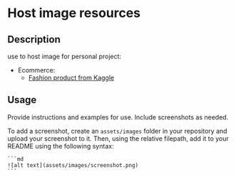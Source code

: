 # Host image resources

## Description

use to host image for personal project:

- Ecommerce:
  + [Fashion product from Kaggle](https://www.kaggle.com/datasets/paramaggarwal/fashion-product-images-dataset/code) 

## Usage

Provide instructions and examples for use. Include screenshots as needed.

To add a screenshot, create an `assets/images` folder in your repository and upload your screenshot to it. Then, using the relative filepath, add it to your README using the following syntax:

    ```md
    ![alt text](assets/images/screenshot.png)
    ```
